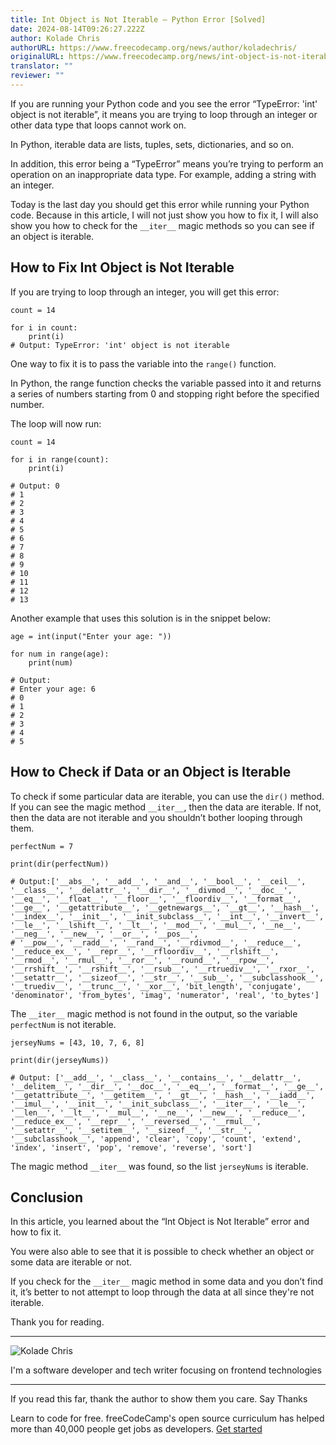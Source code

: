 ```yaml
---
title: Int Object is Not Iterable – Python Error [Solved]
date: 2024-08-14T09:26:27.222Z
author: Kolade Chris
authorURL: https://www.freecodecamp.org/news/author/koladechris/
originalURL: https://www.freecodecamp.org/news/int-object-is-not-iterable-python-error-solved/
translator: ""
reviewer: ""
---
```


If you are running your Python code and you see the error “TypeError: 'int' object is not iterable”, it means you are trying to loop through an integer or other data type that loops cannot work on.

<!-- more -->

In Python, iterable data are lists, tuples, sets, dictionaries, and so on.

In addition, this error being a “TypeError” means you’re trying to perform an operation on an inappropriate data type. For example, adding a string with an integer.

Today is the last day you should get this error while running your Python code. Because in this article, I will not just show you how to fix it, I will also show you how to check for the `__iter__` magic methods so you can see if an object is iterable.

## How to Fix Int Object is Not Iterable

If you are trying to loop through an integer, you will get this error:

```
count = 14

for i in count:
    print(i)
# Output: TypeError: 'int' object is not iterable
```

One way to fix it is to pass the variable into the `range()` function.

In Python, the range function checks the variable passed into it and returns a series of numbers starting from 0 and stopping right before the specified number.

The loop will now run:

```
count = 14

for i in range(count):
    print(i)

# Output: 0
# 1
# 2
# 3
# 4
# 5
# 6
# 7
# 8
# 9
# 10
# 11
# 12
# 13
```

Another example that uses this solution is in the snippet below:

```
age = int(input("Enter your age: "))

for num in range(age):
    print(num)

# Output:
# Enter your age: 6
# 0
# 1
# 2
# 3
# 4
# 5
```

## How to Check if Data or an Object is Iterable

To check if some particular data are iterable, you can use the `dir()` method. If you can see the magic method `__iter__`, then the data are iterable. If not, then the data are not iterable and you shouldn’t bother looping through them.

```
perfectNum = 7

print(dir(perfectNum))

# Output:['__abs__', '__add__', '__and__', '__bool__', '__ceil__', '__class__', '__delattr__', '__dir__', '__divmod__', '__doc__', '__eq__', '__float__', '__floor__', '__floordiv__', '__format__', '__ge__', '__getattribute__', '__getnewargs__', '__gt__', '__hash__', '__index__', '__init__', '__init_subclass__', '__int__', '__invert__', '__le__', '__lshift__', '__lt__', '__mod__', '__mul__', '__ne__', '__neg__', '__new__', '__or__', '__pos__',
# '__pow__', '__radd__', '__rand__', '__rdivmod__', '__reduce__', '__reduce_ex__', '__repr__', '__rfloordiv__', '__rlshift__', '__rmod__', '__rmul__', '__ror__', '__round__', '__rpow__', '__rrshift__', '__rshift__', '__rsub__', '__rtruediv__', '__rxor__', '__setattr__', '__sizeof__', '__str__', '__sub__', '__subclasshook__', '__truediv__', '__trunc__', '__xor__', 'bit_length', 'conjugate', 'denominator', 'from_bytes', 'imag', 'numerator', 'real', 'to_bytes']
```

The `__iter__` magic method is not found in the output, so the variable `perfectNum` is not iterable.

```
jerseyNums = [43, 10, 7, 6, 8]

print(dir(jerseyNums))

# Output: ['__add__', '__class__', '__contains__', '__delattr__', '__delitem__', '__dir__', '__doc__', '__eq__', '__format__', '__ge__', '__getattribute__', '__getitem__', '__gt__', '__hash__', '__iadd__', '__imul__', '__init__', '__init_subclass__', '__iter__', '__le__', '__len__', '__lt__', '__mul__', '__ne__', '__new__', '__reduce__', '__reduce_ex__', '__repr__', '__reversed__', '__rmul__', '__setattr__', '__setitem__', '__sizeof__', '__str__', '__subclasshook__', 'append', 'clear', 'copy', 'count', 'extend', 'index', 'insert', 'pop', 'remove', 'reverse', 'sort']
```

The magic method `__iter__` was found, so the list `jerseyNums` is iterable.

## Conclusion

In this article, you learned about the “Int Object is Not Iterable” error and how to fix it.

You were also able to see that it is possible to check whether an object or some data are iterable or not.

If you check for the `__iter__` magic method in some data and you don’t find it, it’s better to not attempt to loop through the data at all since they're not iterable.

Thank you for reading.

---

![Kolade Chris](https://cdn.hashnode.com/res/hashnode/image/upload/v1720467520534/YTa5HE3R0.jpg)

I'm a software developer and tech writer focusing on frontend technologies

---

If you read this far, thank the author to show them you care. Say Thanks

Learn to code for free. freeCodeCamp's open source curriculum has helped more than 40,000 people get jobs as developers. [Get started][1]

[1]: https://www.freecodecamp.org/learn/